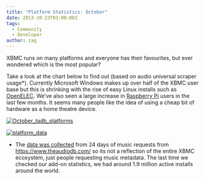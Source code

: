 ```yaml
---
title: "Platform Statistics: October"
date: 2013-10-23T03:00:00Z
tags:
  - Community
  - Developer
author: zag
---
```


XBMC runs on many platforms and everyone has their favourites, but ever wondered which is the most popular?

Take a look at the chart below to find out (based on audio universal scraper usage\*). Currently Microsoft Windows makes up over half of the XBMC user base but this is shrinking with the rise of easy Linux installs such as [OpenELEC](https://openelec.tv/). We’ve also seen a large increase in [Raspberry Pi](https://openelec.tv/get-openelec) users in the last few months. It seems many people like the idea of using a cheap bit of hardware as a home theatre device.

[![October_tadb_platforms](/images/blog/October_tadb_platforms1.jpeg)](/images/blog/October_tadb_platforms1.jpeg)

[![platform_data](/images/blog/platform_data.jpeg)](/images/blog/platform_data.jpeg)

- The [data was collected](https://www.theaudiodb.com/forum/viewtopic.php?p=1718&p=1718) from 24 days of music requests from <https://www.theaudiodb.com/> so its not a reflection of the entire XBMC ecosystem, just people requesting music metadata. The last time we checked our add-on statistics, we had around 1.9 million active installs around the world.
